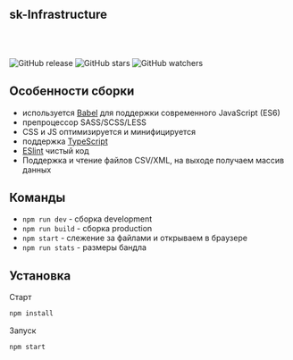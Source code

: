 ##  sk-Infrastructure

<br/>
<br/>

![GitHub release](https://img.shields.io/github/release/brovkin/webpack-frontend-template.svg)
![GitHub stars](https://img.shields.io/github/stars/brovkin/webpack-frontend-template.svg?style=social)
![GitHub watchers](https://img.shields.io/github/watchers/brovkin/webpack-frontend-template.svg?style=social)

## Особенности сборки

* используется [Babel](https://babeljs.io/) для поддержки современного JavaScript (ES6)
* препроцессор SASS/SCSS/LESS
* CSS и JS оптимизируется и минифицируется
* поддержка [TypeScript](https://www.typescriptlang.org/)
* [ESlint](https://eslint.org/) чистый код
* Поддержка и чтение файлов CSV/XML, на выходе получаем массив данных

## Команды

* ```npm run dev``` - сборка development
* ```npm run build``` - сборка production
* ```npm start``` - слежение за файлами и открываем в браузере
* ```npm run stats``` - размеры бандла

## Установка

Старт

```bash
npm install
```

Запуск

```bash
npm start
```





